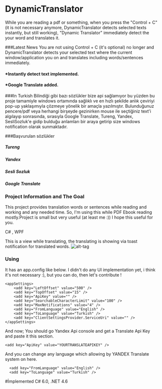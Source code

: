 # DynamicTranslator
While you are reading a pdf or something, when you press the "Control + C"(it is not necessary anymore, DynamicTranslator detects selected texts instantly, but still working),  "Dynamic Translator" immediately detect the your word and translates it.

###Latest News
You are not using Control + C (it's optional) no longer and DynamicTranslator detects your selected text where the current window/application you on and translates including words/sentences immediately.

#### *Instantly detect text implemented.
#### *Google Translate added.



###In Turkish
Bilindiği gibi bazı sözlükler bize api sağlamıyor bu yüzden bu proje tamamiyle windows ortamında sağlıklı ve en hızlı şekilde anlık çeviriyi pop-up yaklaşımıyla çözmeye yönelik bir amaçla yazılmıştır. Bulunduğunuz pencere/pdf veya herhangi birşeyde gezinirken mouse ile seçtiğiniz text'i algılayıp sonrasında, sırasıyla Google Translate, Tureng, Yandex, SesliSozluk'e gidip bulduğu anlamları bir araya getirip size windows notification olarak sunmaktadır.

###Başvurulan sözlükler
        
##### Tureng
##### Yandex
##### Sesli Sozluk
##### Google Translate
        

### Project Information and The Goal
This project provides translation words or sentences while reading and working and any needed time. So, I'm using this while PDF Ebook reading mostly.Project is small but very useful (at least me :)) I hope this useful for you.

C# , WPF

This is a view while translating, the translating is showing via toast notification for translated words.
![alt-tag](http://i57.tinypic.com/r9mrdg.png)

### Using
It has an app.config like below. I didn't do any UI implementation yet, i think it's not necessary :), but you can do, then let's contribute !

```
<appSettings>
    <add key="LeftOffset" value="500" />
    <add key="TopOffset" value="15" />
    <add key="ApiKey" value="" />
    <add key="SearchableCharacterLimit" value="100" />
    <add key="MaxNotifications" value="4" />
    <add key="FromLanguage" value="English" />
    <add key="ToLanguage" value="Turkish" />
    <add key="ClientSettingsProvider.ServiceUri" value="" />
</appSettings>
  ```
  
  And now; You should go Yandex Api console and get a Translate Api Key and paste it  this section.
  ```
  <add key="ApiKey" value="YOURTRANSLATEAPIKEY" /> 
  ```
  
  And you can change any language which allowing by YANDEX Translate system on here.
  ```
    <add key="FromLanguage" value="English" />
    <add key="ToLanguage" value="Turkish" />
  ```
#İmplemented C# 6.0, .NET 4.6
